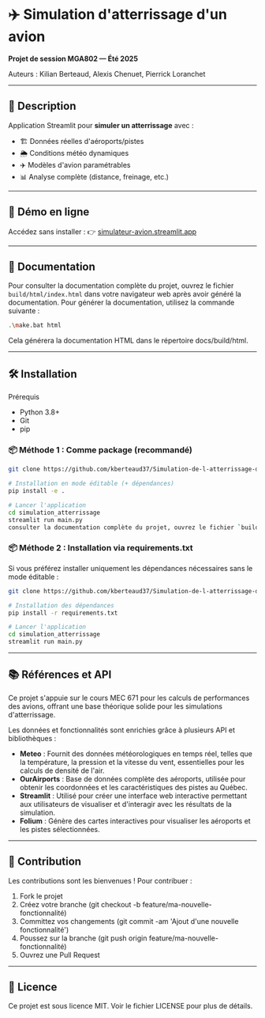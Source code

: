 # ✈️ Simulation d'atterrissage d'un avion

**Projet de session MGA802 — Été 2025**

Auteurs : Kilian Berteaud, Alexis Chenuet, Pierrick Loranchet

---

## 📌 Description

Application Streamlit pour **simuler un atterrissage** avec :
- 🏗️ Données réelles d'aéroports/pistes
- 🌦️ Conditions météo dynamiques
- ✈️ Modèles d'avion paramétrables
- 📊 Analyse complète (distance, freinage, etc.)

---

## 🚀 Démo en ligne

Accédez sans installer :
👉 [simulateur-avion.streamlit.app](https://simulateur-avion.streamlit.app)

---

## 📖 Documentation

Pour consulter la documentation complète du projet, ouvrez le fichier `build/html/index.html` dans votre navigateur web après avoir généré la documentation. Pour générer la documentation, utilisez la commande suivante :

```bash
.\make.bat html
```
Cela générera la documentation HTML dans le répertoire docs/build/html.

---

## 🛠️ Installation
Prérequis
- Python 3.8+
- Git
- pip

### 📦 Méthode 1 : Comme package (recommandé)
```bash
git clone https://github.com/kberteaud37/Simulation-de-l-atterrissage-d-un-avion.git

# Installation en mode éditable (+ dépendances)
pip install -e .

# Lancer l'application
cd simulation_atterrissage
streamlit run main.py
consulter la documentation complète du projet, ouvrez le fichier `build/html/index.html` dans votre navigateur web après avoir généré la documentation. 

```

### 📦 Méthode 2 : Installation via requirements.txt
Si vous préférez installer uniquement les dépendances nécessaires sans le mode éditable :

```bash
git clone https://github.com/kberteaud37/Simulation-de-l-atterrissage-d-un-avion.git

# Installation des dépendances
pip install -r requirements.txt

# Lancer l'application
cd simulation_atterrissage
streamlit run main.py
```

---


## 📚 Références et API
Ce projet s'appuie sur le cours MEC 671 pour les calculs de performances des avions, offrant une base théorique solide pour les simulations d'atterrissage.

Les données et fonctionnalités sont enrichies grâce à plusieurs API et bibliothèques :

- **Meteo** : Fournit des données météorologiques en temps réel, telles que la température, la pression et la vitesse du vent, essentielles pour les calculs de densité de l'air.
- **OurAirports** : Base de données complète des aéroports, utilisée pour obtenir les coordonnées et les caractéristiques des pistes au Québec.
- **Streamlit** : Utilisé pour créer une interface web interactive permettant aux utilisateurs de visualiser et d'interagir avec les résultats de la simulation.
- **Folium** : Génère des cartes interactives pour visualiser les aéroports et les pistes sélectionnées.

---

## 🤝 Contribution
Les contributions sont les bienvenues ! Pour contribuer :

1. Fork le projet
2. Créez votre branche (git checkout -b feature/ma-nouvelle-fonctionnalité)
3. Committez vos changements (git commit -am 'Ajout d'une nouvelle fonctionnalité')
4. Poussez sur la branche (git push origin feature/ma-nouvelle-fonctionnalité)
5. Ouvrez une Pull Request

---

## 📜 Licence
Ce projet est sous licence MIT. Voir le fichier LICENSE pour plus de détails.